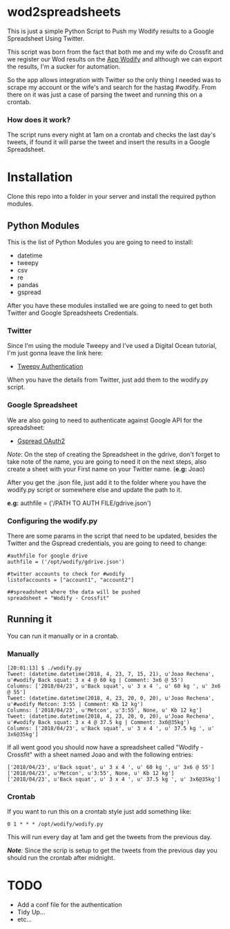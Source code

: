# wod2spreadsheets
This is just a simple Python Script to Push my Wodify results to a Google Spreadsheet Using Twitter.

This script was born from the fact that both me and my wife do Crossfit and we register our Wod results on the [App Wodify]([https://app.wodify.com/WodifyAdminTheme/LoginEntry.aspx) and although we can export the results, I'm a sucker for automation. 

So the app allows integration with Twitter so the only thing I needed was to scrape my account or the wife's and search for the hastag #wodify. From there on it was just a case of parsing the tweet and running this on a crontab. 

### How does it work?
The script runs every night at 1am on a crontab and checks the last day's tweets, if found it will parse the tweet and insert the results in a Google Spreadsheet. 

# Installation

Clone this repo into a folder in your server and install the required python modules.

## **Python Modules**

This is the list of Python Modules you are going to need to install:

* datetime
* tweepy
* csv
* re
* pandas
* gspread

After you have these modules installed we are going to need to get both Twitter and Google Spreadsheets Credentials. 

### Twitter

Since I'm using the module Tweepy and I've used a Digital Ocean tutorial, I'm just gonna leave the link here:

* [Tweepy Authentication](https://www.digitalocean.com/community/tutorials/how-to-authenticate-a-python-application-with-twitter-using-tweepy-on-ubuntu-14-04)

When you have the details from Twitter, just add them to the wodify.py script. 

### Google Spreadsheet
We are also going to need to authenticate against Google API for the spreadsheet:

* [Gspread OAuth2](http://gspread.readthedocs.io/en/latest/oauth2.html)

_Note_: On the step of creating the Spreadsheet in the gdrive, don't forget to take note of the name, you are going to need it on the next steps, also create a sheet with your First name on your Twitter name. (**e.g:** Joao)

After you get the .json file, just add it to the folder where you have the wodify.py script or somewhere else and update the path to it.

**e.g:** authfile = ('/PATH TO AUTH FILE/gdrive.json')

### Configuring the wodify.py
There are some params in the script that need to be updated, besides the Twitter and the Gspread credentials, you are going to need to change:

```
#authfile for google drive
authfile = ('/opt/wodify/gdrive.json')

#twitter accounts to check for #wodify
listofaccounts = ["account1", "account2"]

##spreadsheet where the data will be pushed
spreadsheet = "Wodify - Crossfit" 

```

## Running it
You can run it manually or in a crontab.

### Manually
```
[20:01:13] $ ./wodify.py
Tweet: (datetime.datetime(2018, 4, 23, 7, 15, 21), u'Joao Rechena', u'#wodify Back squat: 3 x 4 @ 60 kg | Comment: 3x6 @ 55')
Columns: ['2018/04/23', u'Back squat', u' 3 x 4 ', u' 60 kg ', u' 3x6 @ 55']
Tweet: (datetime.datetime(2018, 4, 23, 20, 0, 20), u'Joao Rechena', u'#wodify Metcon: 3:55 | Comment: Kb 12 kg')
Columns: ['2018/04/23', u'Metcon', u'3:55', None, u' Kb 12 kg']
Tweet: (datetime.datetime(2018, 4, 23, 20, 0, 20), u'Joao Rechena', u'#wodify Back squat: 3 x 4 @ 37.5 kg | Comment: 3x6@35kg')
Columns: ['2018/04/23', u'Back squat', u' 3 x 4 ', u' 37.5 kg ', u' 3x6@35kg']

```

If all went good you should now have a spreadsheet called "Wodify - Crossfit" with a sheet named Joao and with the following entries:

```
['2018/04/23', u'Back squat', u' 3 x 4 ', u' 60 kg ', u' 3x6 @ 55']
['2018/04/23', u'Metcon', u'3:55', None, u' Kb 12 kg']
['2018/04/23', u'Back squat', u' 3 x 4 ', u' 37.5 kg ', u' 3x6@35kg']
```

### Crontab
If you want to run this on a crontab style just add something like:

```
0 1 * * * /opt/wodify/wodify.py
```

This will run every day at 1am and get the tweets from the previous day. 

_**Note**:_ Since the scrip is setup to get the tweets from the previous day you should run the crontab after midnight. 

# TODO
* Add a conf file for the authentication
* Tidy Up...
* etc...

